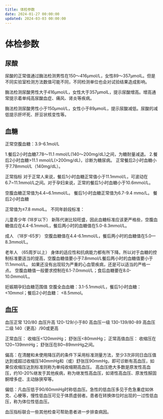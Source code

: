 ```yaml
---
title: 体检参数
date: 2024-01-27 00:00:00
updated: 2024-03-03 00:00:00
---
```


# 体检参数

## 尿酸

尿酸的正常值通过酶法检测男性在150～416μmol/L，女性89～357μmolL。但是不同实验室检测方法数值可能不同，不同检测单位也会对试验结果造成影响。

酶法检测尿酸男性大于416μmol/L，女性大于357μmolL，提示尿酸增高。增高通常提示着单纯高尿酸血症、痛风、肾炎等疾病。

酶法检测尿酸男性小于150μmol/L，女性小于89μmolL，提示尿酸减低。尿酸的减低提示肝坏死、肝豆状核变性等。

## 血糖

正常空腹血糖：3.9-6.1mol/L

1.餐后2小时血糖7.78～11.1 mmol/L(140～200mg/dL)之间，为糖耐量减退。
2.餐后2小时血糖>11.1 mmol/L(>200mg/dL)，诊断为糖尿病。
正常餐后2小时血糖小于7.78mmol/L（140mg/dL）。

正常指标
对于正常人来说，餐后1小时血糖正常值小于11.1mmol/L，可波动在6.7~11.1mmol/L之间。对于孕妇来说，正常的餐后1小时血糖小于10.6mmol/L。

空腹血糖正常值为4.4~6.1mmol/L。
餐后1小时血糖正常值为6.7-9.4 mmo/L。
餐后2小时血糖

正常值为≤7.8 mmolL。
不同年龄段标准：

儿童青少年 (18岁以下）
新陈代谢比较旺盛，因此血糖标准应该更严格些，空腹血糖值应在4.4-6.1mmolL，餐后两小时的血糖值在5.0-8.3mmol/L。

成人 （18岁-65岁）
空腹血糖值在4.4-6.1mmol/L，餐后两小时的血糖值在5.0—8.3mmol/L。

老年人 （65周岁以上）
身体的适应性和抗病能力都有所下降。所以对于血糖的控制标准要适当的提高，空腹血糖值要小于7.8mmol/L餐后两小时的血糖值要小于11.1mmol/L。
如果还没有出现较为严重的心血管疾病，还是可以适当的严格一点。
空腹血糖值一般要求控制在6.1-7.0mmol/L；食后血糖要在8.0-10.0mmol/L。

妊娠期孕妇血糖范围值
空腹全血血糖：3.1-5.1mmol/L，餐后1小时血糖：<10mmol；餐后2小时血糖： <8.5mmol。

## 血压

血压正常 120/80
血压升高 120-129/小于80
高血压一级 130-139/80-89
高血压二级 140（更高）/90或更高

正常血压：
收缩压<120mmHg；
舒张压<80mmHg；
正常高值血压：
收缩压在120~139mmHg；
舒张压在80~89mmHg之间。

偏高：在清醒和未使用降压药的条件下采用标准测量方法，至少3次非同日血压值达到或超过收缩压140mmHg和（或）舒张压90mmHg，即可诊断有高血压，如果仅收缩压达到标准则称为单纯收缩期高血压。
高血压绝大多数是原发性高血压，约10-20%继发于其他疾病，称为继发性高血压，如肾性高血压、原发性醛固酮增多症、主动脉狭窄等。

偏低：凡血压低于90/60mmHg时称低血压。急性的低血压多见于危急重症如休克、心梗等，慢性低血压可见于体质虚弱者。患者在转换体位时出现的一过性低血压，称为体位性低血压。

血压指标联合一些其他检查可帮助患者进一步排查病因。
